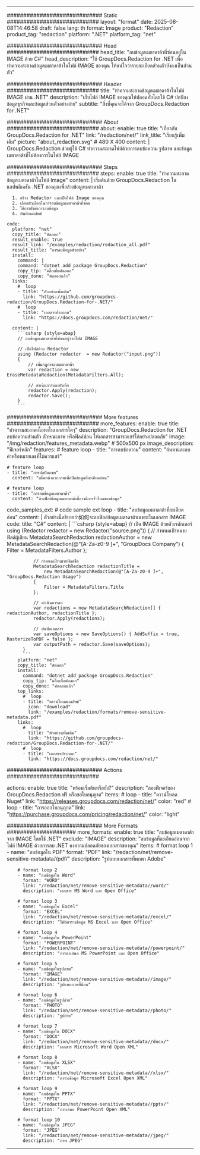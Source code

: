 
---
############################# Static ############################
layout: "format"
date:  2025-08-08T14:46:58
draft: false
lang: th
format: Image
product: "Redaction"
product_tag: "redaction"
platform: ".NET"
platform_tag: "net"

############################# Head ############################
head_title: "ลบข้อมูลเมตาดาต้าที่ซ่อนอยู่ใน IMAGE ด้วย C#"
head_description: "ใช้ GroupDocs.Redaction for .NET เพื่อทำความสะอาดข้อมูลเมตาดาต้าในไฟล์ IMAGE ของคุณ ให้แน่ใจว่ารายละเอียดส่วนตัวยังคงเป็นส่วนตัว"

############################# Header ############################
title: "ทำความสะอาดข้อมูลเมตาดาต้าในไฟล์ IMAGE ผ่าน .NET" 
description: "เก็บไฟล์ IMAGE ของคุณให้ปลอดภัยโดยใช้ C# ปกป้องข้อมูลธุรกิจและข้อมูลส่วนตัวอย่างง่าย"
subtitle: "สิ่งที่คุณจะได้จาก GroupDocs.Redaction for .NET" 

############################# About ############################
about:
    enable: true
    title: "เกี่ยวกับ GroupDocs.Redaction for .NET"
    link: "/redaction/net/"
    link_title: "เรียนรู้เพิ่มเติม"
    picture: "about_redaction.svg" # 480 X 400
    content: |
       GroupDocs.Redaction ช่วยผู้ใช้ C# ทำความสะอาดไฟล์ด้วยการลบข้อความ รูปภาพ และข้อมูลเมตาดาต้าที่ไม่ต้องการในไฟล์ IMAGE

############################# Steps ############################
steps:
    enable: true
    title: "ทำความสะอาดข้อมูลเมตาดาต้าในไฟล์ Image"
    content: |
      เริ่มต้นด้วย GroupDocs.Redaction ในแอปพลิเคชัน .NET ของคุณเพื่อล้างข้อมูลเมตาดาต้า
      
      1. สร้าง Redactor และเปิดไฟล์ Image ของคุณ
      2. เลือกตัวเลือกในการลบข้อมูลเมตาดาต้าที่ซ่อน
      3. ใช้การตั้งค่าการลบข้อมูล
      4. บันทึกผลลัพธ์
   
    code:
      platform: "net"
      copy_title: "คัดลอก"
      result_enable: true
      result_link: "/examples/redaction/redaction_all.pdf"
      result_title: "การลบข้อมูลตัวอย่าง"
      install:
        command: |
        command: "dotnet add package GroupDocs.Redaction"
        copy_tip: "คลิ๊กเพื่อคัดลอก"
        copy_done: "คัดลอกแล้ว"
      links:
        #  loop
        - title: "ตัวอย่างเพิ่มเติม"
          link: "https://github.com/groupdocs-redaction/GroupDocs.Redaction-for-.NET/"
        #  loop
        - title: "เอกสารประกอบ"
          link: "https://docs.groupdocs.com/redaction/net/"
          
      content: |
        ```csharp {style=abap}
        // ลบข้อมูลเมตาดาต้าที่ซ่อนอยู่จากไฟล์ IMAGE

        // เปิดไฟล์ด้วย Redactor
        using (Redactor redactor  = new Redactor("input.png"))
        {
            // เพิ่มกฎการลบเมตาดาต้า
            var redaction = new EraseMetadataRedaction(MetadataFilters.All);
            
            // ดำเนินการและบันทึก
            redactor.Apply(redaction);
            redactor.Save();
        }
        ```            


############################# More features ############################
more_features:
  enable: true
  title: "ทำความสะอาดเนื้อหาในเอกสารใดๆ"
  description: "GroupDocs.Redaction for .NET ลบข้อความส่วนตัว ลักษณะภาพ หรือฟิลด์ซ่อน ให้เอกสารสามารถแชร์ได้อย่างปลอดภัย"
  image: "/img/redaction/features_metadata.webp" # 500x500 px
  image_description: "ฟีเจอร์หลัก"
  features:
    # feature loop
    - title: "การลบข้อความ"
      content: "ค้นหาและลบคำหรือหมายเลขที่ไม่ควรแชร์"

    # feature loop
    - title: "การปกปิดภาพ"
      content: "เพิ่มหน้ากากภาพเพื่อปิดข้อมูลที่ละเอียดอ่อน"

    # feature loop
    - title: "การลบข้อมูลเมตาดาต้า"
      content: "ล้างฟิลด์ข้อมูลเมตาดาต้าที่อาจมีการรั่วไหลของข้อมูล"
      
  code_samples_ext:
    # code sample ext loop
    - title: "ลบข้อมูลเมตาดาต้าที่ละเอียดอ่อน"
      content: |
        ตัวอย่างนี้อธิบายว่า如何จะลบฟิลด์ข้อมูลเมตาดาต้าเฉพาะในเอกสาร IMAGE
      code:
        title: "C#"
        content: |
          ```csharp {style=abap}
          //  เปิด IMAGE ด้วยตัวเรดักเตอร์
          using (Redactor redactor  = new Redactor("source.png"))
          {
              // กำหนดเป้าหมายฟิลด์ผู้เขียน
              MetadataSearchRedaction redactionAuthor = 
                  new MetadataSearchRedaction(@"[A-Za-z0-9 ]+", "GroupDocs Company")
              {
                  Filter = MetadataFilters.Author
              };

              // กำหนดเป้าหมายฟิลด์ชื่อ
              MetadataSearchRedaction redactionTitle = 
                  new MetadataSearchRedaction(@"[A-Za-z0-9 ]+", "GroupDocs.Redaction Usage")
              {
                  Filter = MetadataFilters.Title
              };

              // ดำเนินการลบ
              var redactions = new MetadataSearchRedaction[] { redactionAuthor, redactionTitle };
              redactor.Apply(redactions);

              // บันทึกเอกสาร
              var saveOptions = new SaveOptions() { AddSuffix = true, RasterizeToPDF = false };
              var outputPath = redactor.Save(saveOptions);
          }
          ```
        platform: "net"
        copy_title: "คัดลอก"
        install:
          command: "dotnet add package GroupDocs.Redaction"
          copy_tip: "คลิ๊กเพื่อคัดลอก"
          copy_done: "คัดลอกแล้ว"
        top_links:
          #  loop
          - title: "ดาวน์โหลดผลลัพธ์"
            icon: "download"
            link: "/examples/redaction/formats/remove-sensitive-metadata.pdf"
        links:
          #  loop
          - title: "ตัวอย่างเพิ่มเติม"
            link: "https://github.com/groupdocs-redaction/GroupDocs.Redaction-for-.NET/"
          #  loop
          - title: "เอกสารประกอบ"
            link: "https://docs.groupdocs.com/redaction/net/"


############################# Actions ############################

actions:
  enable: true
  title: "พร้อมเริ่มต้นหรือยัง?"
  description: "ลองฟีเจอร์ของ GroupDocs.Redaction ฟรี หรือขอใบอนุญาต"
  items:
    #  loop
    - title: "ดาวน์โหลด Nuget"
      link: "https://releases.groupdocs.com/redaction/net/"
      color: "red"
        #  loop
    - title: "การออกใบอนุญาต"
      link: "https://purchase.groupdocs.com/pricing/redaction/net/"
      color: "light"


############################# More Formats #####################
more_formats:
    enable: true
    title: "ลบข้อมูลเมตาดาต้าจาก IMAGE โดยใช้ .NET"
    exclude: "IMAGE"
    description: "ลบข้อมูลที่ละเอียดอ่อนจากไฟล์ IMAGE ด้วยการลบ .NET คงความปลอดภัยของเอกสารของคุณ"
    items: 
        # format loop 1
        - name: "ลบข้อมูลใน PDF"
          format: "PDF"
          link: "/redaction/net/remove-sensitive-metadata//pdf/"
          description: "รูปแบบเอกสารที่พกพา Adobe"

        # format loop 2
        - name: "ลบข้อมูลใน Word"
          format: "WORD"
          link: "/redaction/net/remove-sensitive-metadata//word/"
          description: "เอกสาร MS Word และ Open Office"
          
        # format loop 3
        - name: "ลบข้อมูลใน Excel"
          format: "EXCEL"
          link: "/redaction/net/remove-sensitive-metadata//excel/"
          description: "ไฟล์ตารางข้อมูล MS Excel และ Open Office"

        # format loop 4
        - name: "ลบข้อมูลใน PowerPoint"
          format: "POWERPOINT"
          link: "/redaction/net/remove-sensitive-metadata//powerpoint/"
          description: "การนำเสนอ MS PowerPoint และ Open Office"

        # format loop 5
        - name: "ลบข้อมูลในรูปภาพ"
          format: "IMAGE"
          link: "/redaction/net/remove-sensitive-metadata//image/"
          description: "รูปแบบภาพที่นิยม"

        # format loop 6
        - name: "ลบข้อมูลในรูปถ่าย"
          format: "PHOTO"
          link: "/redaction/net/remove-sensitive-metadata//photo/"
          description: "รูปถ่าย"

        # format loop 7
        - name: "ลบข้อมูลใน DOCX"
          format: "DOCX"
          link: "/redaction/net/remove-sensitive-metadata//docx/"
          description: "เอกสาร Microsoft Word Open XML"
          
        # format loop 8
        - name: "ลบข้อมูลใน XLSX"
          format: "XLSX"
          link: "/redaction/net/remove-sensitive-metadata//xlsx/"
          description: "ตารางข้อมูล Microsoft Excel Open XML"
          
        # format loop 9
        - name: "ลบข้อมูลใน PPTX"
          format: "PPTX"
          link: "/redaction/net/remove-sensitive-metadata//pptx/"
          description: "การเสนอ PowerPoint Open XML"

        # format loop 10
        - name: "ลบข้อมูลใน JPEG"
          format: "JPEG"
          link: "/redaction/net/remove-sensitive-metadata//jpeg/"
          description: "ภาพ JPEG"


---